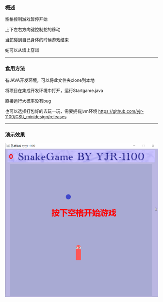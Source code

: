### 概述

空格控制游戏暂停开始

上下左右方向键控制蛇的移动

当蛇碰到自己身体的时候游戏结束

蛇可以从墙上穿越

---

### 食用方法
有JAVA开发环境，可以将此文件夹clone到本地

将项目在集成开发环境中打开，运行Startgame.java

直接运行大概率没有bug

也可以选择打包好的去玩一玩，需要拥有jvm环境 https://github.com/yjr-1100/CSU_minidesign/releases

---

### 演示效果

![](https://github.com/yjr-1100/CSU_minidesign/blob/main/SnakeGame/snakegame.gif?raw=true)